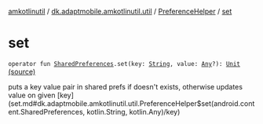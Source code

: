 [amkotlinutil](../../index.md) / [dk.adaptmobile.amkotlinutil.util](../index.md) / [PreferenceHelper](index.md) / [set](./set.md)

# set

`operator fun `[`SharedPreferences`](https://developer.android.com/reference/android/content/SharedPreferences.html)`.set(key: `[`String`](https://kotlinlang.org/api/latest/jvm/stdlib/kotlin/-string/index.html)`, value: `[`Any`](https://kotlinlang.org/api/latest/jvm/stdlib/kotlin/-any/index.html)`?): `[`Unit`](https://kotlinlang.org/api/latest/jvm/stdlib/kotlin/-unit/index.html) [(source)](https://github.com/adaptmobile-organization/amkotlinutil/tree/master/amkotlinutil/src/main/java/dk/adaptmobile/amkotlinutil/util/PreferenceHelper.kt#L29)

puts a key value pair in shared prefs if doesn't exists, otherwise updates value on given [key](set.md#dk.adaptmobile.amkotlinutil.util.PreferenceHelper$set(android.content.SharedPreferences, kotlin.String, kotlin.Any)/key)

